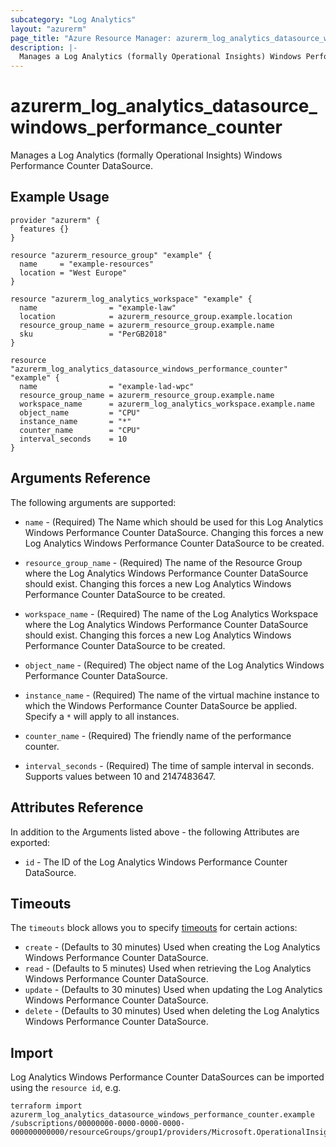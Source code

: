 ```yaml
---
subcategory: "Log Analytics"
layout: "azurerm"
page_title: "Azure Resource Manager: azurerm_log_analytics_datasource_windows_performance_counter"
description: |-
  Manages a Log Analytics (formally Operational Insights) Windows Performance Counter DataSource.
---
```


# azurerm_log_analytics_datasource_windows_performance_counter

Manages a Log Analytics (formally Operational Insights) Windows Performance Counter DataSource.

## Example Usage

```hcl
provider "azurerm" {
  features {}
}

resource "azurerm_resource_group" "example" {
  name     = "example-resources"
  location = "West Europe"
}

resource "azurerm_log_analytics_workspace" "example" {
  name                = "example-law"
  location            = azurerm_resource_group.example.location
  resource_group_name = azurerm_resource_group.example.name
  sku                 = "PerGB2018"
}

resource "azurerm_log_analytics_datasource_windows_performance_counter" "example" {
  name                = "example-lad-wpc"
  resource_group_name = azurerm_resource_group.example.name
  workspace_name      = azurerm_log_analytics_workspace.example.name
  object_name         = "CPU"
  instance_name       = "*"
  counter_name        = "CPU"
  interval_seconds    = 10
}
```

## Arguments Reference

The following arguments are supported:

* `name` - (Required) The Name which should be used for this Log Analytics Windows Performance Counter DataSource. Changing this forces a new Log Analytics Windows Performance Counter DataSource to be created.

* `resource_group_name` - (Required) The name of the Resource Group where the Log Analytics Windows Performance Counter DataSource should exist. Changing this forces a new Log Analytics Windows Performance Counter DataSource to be created.

* `workspace_name` - (Required) The name of the Log Analytics Workspace where the Log Analytics Windows Performance Counter DataSource should exist. Changing this forces a new Log Analytics Windows Performance Counter DataSource to be created.

* `object_name` - (Required) The object name of the Log Analytics Windows Performance Counter DataSource.

* `instance_name` - (Required) The name of the virtual machine instance to which the Windows Performance Counter DataSource be applied. Specify a `*` will apply to all instances.

* `counter_name` - (Required) The friendly name of the performance counter.

* `interval_seconds` - (Required) The time of sample interval in seconds. Supports values between 10 and 2147483647.

## Attributes Reference

In addition to the Arguments listed above - the following Attributes are exported: 

* `id` - The ID of the Log Analytics Windows Performance Counter DataSource.

## Timeouts

The `timeouts` block allows you to specify [timeouts](https://www.terraform.io/docs/configuration/resources.html#timeouts) for certain actions:

* `create` - (Defaults to 30 minutes) Used when creating the Log Analytics Windows Performance Counter DataSource.
* `read` - (Defaults to 5 minutes) Used when retrieving the Log Analytics Windows Performance Counter DataSource.
* `update` - (Defaults to 30 minutes) Used when updating the Log Analytics Windows Performance Counter DataSource.
* `delete` - (Defaults to 30 minutes) Used when deleting the Log Analytics Windows Performance Counter DataSource.

## Import

Log Analytics Windows Performance Counter DataSources can be imported using the `resource id`, e.g.

```shell
terraform import azurerm_log_analytics_datasource_windows_performance_counter.example /subscriptions/00000000-0000-0000-0000-000000000000/resourceGroups/group1/providers/Microsoft.OperationalInsights/workspaces/workspace1/datasources/datasource1
```
